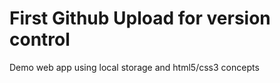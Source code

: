 # First Github Upload for version control 
Demo web app using local storage and html5/css3 concepts
